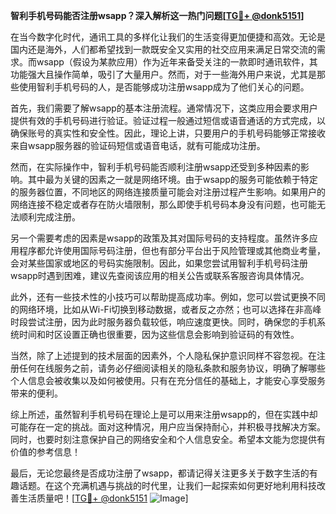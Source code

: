 **智利手机号码能否注册wsapp？深入解析这一热门问题[[TG💪+ @donk5151](https://t.me/s/donk5151)]**

在当今数字化时代，通讯工具的多样化让我们的生活变得更加便捷和高效。无论是国内还是海外，人们都希望找到一款既安全又实用的社交应用来满足日常交流的需求。而wsapp（假设为某款应用）作为近年来备受关注的一款即时通讯软件，其功能强大且操作简单，吸引了大量用户。然而，对于一些海外用户来说，尤其是那些使用智利手机号码的人，是否能够成功注册wsapp成为了他们关心的问题。

首先，我们需要了解wsapp的基本注册流程。通常情况下，这类应用会要求用户提供有效的手机号码进行验证。验证过程一般通过短信或语音通话的方式完成，以确保账号的真实性和安全性。因此，理论上讲，只要用户的手机号码能够正常接收来自wsapp服务器的验证码短信或语音电话，就有可能成功注册。

然而，在实际操作中，智利手机号码能否顺利注册wsapp还受到多种因素的影响。其中最为关键的因素之一就是网络环境。由于wsapp的服务可能依赖于特定的服务器位置，不同地区的网络连接质量可能会对注册过程产生影响。如果用户的网络连接不稳定或者存在防火墙限制，那么即使手机号码本身没有问题，也可能无法顺利完成注册。

另一个需要考虑的因素是wsapp的政策及其对国际号码的支持程度。虽然许多应用程序都允许使用国际号码注册，但也有部分平台出于风险管理或其他商业考量，会对某些国家或地区的号码实施限制。因此，如果您尝试用智利手机号码注册wsapp时遇到困难，建议先查阅该应用的相关公告或联系客服咨询具体情况。

此外，还有一些技术性的小技巧可以帮助提高成功率。例如，您可以尝试更换不同的网络环境，比如从Wi-Fi切换到移动数据，或者反之亦然；也可以选择在非高峰时段尝试注册，因为此时服务器负载较低，响应速度更快。同时，确保您的手机系统时间和时区设置正确也很重要，因为这些信息会影响到验证码的有效性。

当然，除了上述提到的技术层面的因素外，个人隐私保护意识同样不容忽视。在注册任何在线服务之前，请务必仔细阅读相关的隐私条款和服务协议，明确了解哪些个人信息会被收集以及如何被使用。只有在充分信任的基础上，才能安心享受服务带来的便利。

综上所述，虽然智利手机号码在理论上是可以用来注册wsapp的，但在实践中却可能存在一定的挑战。面对这种情况，用户应当保持耐心，并积极寻找解决方案。同时，也要时刻注意保护自己的网络安全和个人信息安全。希望本文能为您提供有价值的参考信息！

最后，无论您最终是否成功注册了wsapp，都请记得关注更多关于数字生活的有趣话题。在这个充满机遇与挑战的时代里，让我们一起探索如何更好地利用科技改善生活质量吧！[[TG💪+ @donk5151](https://t.me/s/donk5151) ![Image](https://i.postimg.cc/rwNCRYN7/Snipaste-2025-04-30-17-27-05.png)]
